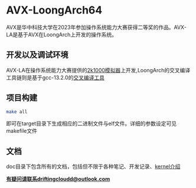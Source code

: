 # AVX-LoongArch64
AVX是华中科技大学在2023年参加操作系统能力大赛获得二等奖的作品。AVX-LA是基于AVX在LoongArch上开发的操作系统。


## 开发以及调试环境
AVX-LA在操作系统能力大赛提供的[2k1000模拟器](https://github.com/LoongsonLab/2k1000-materials/releases/tag/qemu-static-20240526)上开发,LoongArch的交叉编译工具链则是基于gcc-13.2.0的[交叉编译工具](https://github.com/LoongsonLab/oscomp-toolchains-for-oskernel/releases/tag/gcc-13.2.0-loongarch64)

## 项目构建
```bash
make all
```
即可在target目录下生成相应的二进制文件与elf文件。详细的参数设定可见makefile文件

## 文档
doc目录下包含所有的文档，包括但不限于各种笔记、开发记录、[kernel介绍](doc/内核介绍/README.md)

**有疑问请联系driftingcloudd@outlook.com**